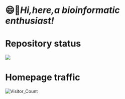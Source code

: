 # 😄🎊***Hi,here,a bioinformatic enthusiast!***
# Repository status
![](https://github-readme-stats.vercel.app/api?username=BioinfoCSM&show_icons=true&theme=transparent)
# Homepage traffic
![Visitor_Count](https://profile-counter.glitch.me/BioinfoCSM.com/count.svg)
